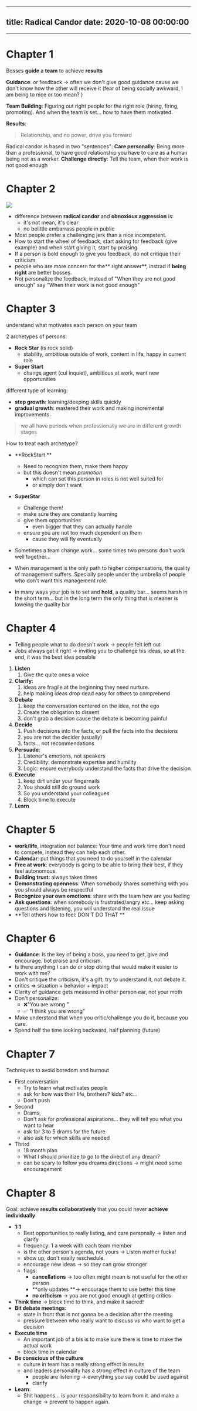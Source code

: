 
---
title: Radical Candor
date: 2020-10-08 00:00:00
---
---

# Chapter 1

Bosses **guide** a **team** to achieve **results**

**Guidance**: or feedback -> often we don't give good guidance cause we don't know how the other will receive it (fear of being socially awkward, I am being to nice or too mean? )

**Team Building**: Figuring out right people for the right role (hiring, firing, promoting). And when the team is set... how to have them motivated.

**Results**:

> Relationship, and no power, drive you forward


Radical candor is based in two "sentences":
**Care personally**: Being more than a professional, to have good relationship you have to care as a human being not as a worker.
**Challenge directly**: Tell the team, when their work is not good enough


# Chapter 2 
![](<../obsidian/images/radical_candor.png>)

- difference between **radical candor** and **obnoxious aggression** is:
	-  it's not mean, it's clear
	-  no belittle embarrass people in public
- Most people prefer a challenging jerk than a nice incompetent.
- How to start the wheel of feedback, start asking for feedback (give example) and when start giving it, start  by praising
- If a person is bold enough to give you feedback, do not critique their criticism
- people who are more concern for the** right answer**, instrad if **being right** are better bosses.
- Not personalize the feedback, instead of  "When they are not good enough" say "When their work is not good enough"

# Chapter 3

understand what motivates each person on your team

2 archetypes of persons:
- **Rock Star** (is rock solid)
	- stability, ambitious outside of work, content in life, happy in current role
- **Super Start**
	- change agent (cul inquiet), ambitious at work, want new opportunities

different type of learning:
- **step growth**: learning/deeping skills quickly
- **gradual growth**: mastered their work and making incremental improvements

> we all have periods when professionally we are in different growth stages

How to treat each archetype?
- **RockStart **
	- Need to recognize them, make them happy
	- but this doesn't mean *promotion*
		- which can set this person in roles is not well suited for
		- or simply don't want
- **SuperStar**
	- Challenge them!
	- make sure they are constantly learning
	- give them opportunities
		- even bigger that they can actually handle
	- ensure you are not too much dependent on them
		- cause they will fly eventually

- Sometimes a team change work... some times two persons don't work well together...
- When management is the only path to higher compensations, the quality of management suffers. Specially people under the umbrella of people who don't want this management role
- In many ways your job is to set and **hold**, a quality bar... seems harsh in the short term... but in the long term the only thing that is meaner is loweing the quality bar

# Chapter 4 
- Telling people what to do doesn't work -> people felt left out
- Jobs always get it right -> inviting you to challenge his ideas, so at the end, it was the best idea possible


1. **Listen**
	1.  Give the quite ones a voice
2. **Clarify**:
	1.  ideas are fragile at the beginning they need nurture.
	2. help making ideas drop dead easy for others to comprehend
3. **Debate**
	1. keep the conversation centered on the idea, not the ego
	2. Create the obligation to dissent
	3. don't grab a decision cause the debate is becoming painful
4. **Decide**
	1. Push decisions into the facts, or pull the facts into the decisions
	2. you are not the decider (usually)
	3. facts... not recommendations
5. **Persuade**:
	1. Listener's emotions, not speakers
	2. Credibility: demonstrate expertise and humility
	3. Logic: ensure everybody understand the facts that drive the decision
6. **Execute**
	1. keep dirt under your fingernails
	2. You should still do ground work
	3. So you understand your colleagues
	4. Block time to execute
7. **Learn**

# Chapter 5

- **work/life**, integration not balance: Your time and work time don't need to compete, instead they can help each other.
- **Calendar**: put things that you need to do yourself in the calendar
- **Free at work**: everybody is going to be able to bring their best, if they feel autonomous.
- **Building trust**: always takes times
- **Demonstrating openness**: When somebody shares something with you you should always be respectful
- **Recognize your own emotions**: share with the team how are you feeling
- **Ask questions**: when somebody is frustrated/angry etc... keep asking questions and listening, you will understand the real issue
- **Tell others how to feel: DON'T DO THAT **

# Chapter 6 

- **Guidance**: Is the key of being a boss, you need to get, give and encourage. bot praise and criticism.
- Is there anything I can do or stop doing that would make it easier to work with me?
- Don't critique the criticism, it's a gift, try to understand it, not debate it.
- critics => situation + behavior + impact
- Clarity of guidance gets measured in other person ear, not your moth
- Don't personalize: 
	-  ❌"You are wrong "
	-  ✅ "I think you are wrong"
- Make understand that when you critic/challenge you do it, because you care.
- Spend half the time looking backward, half planning (future)

# Chapter 7

Techniques to avoid boredom and burnout

- First conversation
	- Try to learn what motivates people
	- ask for how was their life, brothers? kids? etc...
	- Don't push
- Second
	- Drams,
	- Don't ask for professional aspirations... they will tell you what you want to hear
	- ask for 3 to 5 drams for the future
	- also ask for which skills are needed
- Thrird
	- 18 month plan
	- What I should prioritize to go to the direct of any dream?
	- can be scary to follow you dreams directions -> might need some encouragement

# Chapter 8

Goal: achieve **results collaboratively** that you could never **achieve individually**

- **1:1**
	- Best opportunities to really listing, and care personally -> listen and clarify
	- frequency: 1 a week with each team member
	- is the other person's agenda, not yours -> Listen mother fucka!
	- show up, don't easily reschedule.
	- encourage new ideas -> so they can grow stronger
	- flags:
		- **cancellations** -> too often might mean is not useful for the other person
		- **only updates **-> encourage them to use better this time
		- **no criticism** -> you are not good enough at getting critics
- **Think time** -> block time to think, and make it sacred!
- **Bit debate meetings**:
	- state in front that is not gonna be a decision after the meeting
	- pressure between who really want to discuss vs who want to get a decision
- **Execute time**
	- An important job of a bis is to make sure there is time to make the actual work
	- block time in calendar
- **Be conscious of the culture**
	- culture in team has a really strong effect in results
	- and leaders personality has a strong effect in culture of the team
		- people are listening -> everything you say could be used against
		- clarify
- **Learn**:
	- Shit happens...  is your responsibility to learn from it. and make a change -> prevent to happen again.